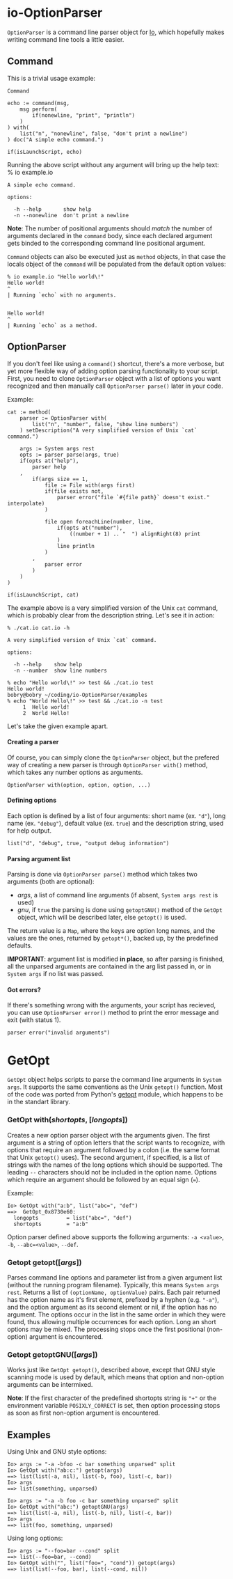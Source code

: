 io-OptionParser
===============

`OptionParser` is a command line parser object for [Io](http://iolanguage.com), which 
hopefully makes writing command line tools a little easier.

Command
-------------
This is a trivial usage example:

    Command

    echo := command(msg,
        msg perform(
            if(nonewline, "print", "println")
        )
    ) with(
        list("n", "nonewline", false, "don't print a newline")
    ) doc("A simple echo command.")

    if(isLaunchScript, echo)

Running the above script without any argument will bring up the help text:
    % io example.io

    A simple echo command.

    options:

      -h --help       show help
      -n --nonewline  don't print a newline

__Note__: The number of positional arguments should *match* the number of arguments 
declared in the `command` body, since each declared argument gets binded to the corresponding 
command line positional argument.

`Command` objects can also be executed just as `method` objects, in that case the locals object 
of the `command` will be populated from the default option values:

    % io example.io "Hello world\!"
    Hello world!
    ^
    | Running `echo` with no arguments.


    Hello world!
    ^
    | Running `echo` as a method.


OptionParser
------------

If you don't feel like using a `command()` shortcut, there's a more verbose, but yet more flexible
way of adding option parsing functionality to your script. First, you need to clone `OptionParser` 
object with a list of options you want recognized and then manually call `OptionParser parse()` 
later in your code.

Example:

    cat := method(
        parser := OptionParser with(
            list("n", "number", false, "show line numbers")
        ) setDescription("A very simplified version of Unix `cat` command.")

        args := System args rest
        opts := parser parse(args, true)
        if(opts at("help"),
            parser help
        ,
            if(args size == 1,
                file := File with(args first)
                if(file exists not,
                    parser error("file `#{file path}` doesn't exist." interpolate)
                )

                file open foreachLine(number, line,
                    if(opts at("number"),
                        ((number + 1) .. "  ") alignRight(8) print
                    )
                    line println
                )
            ,
                parser error
            )
        )
    )

    if(isLaunchScript, cat)

The example above is a very simplified version of the Unix `cat` command, which is probably clear from the description string. Let's see it in action:

    % ./cat.io cat.io -h

    A very simplified version of Unix `cat` command.

    options:

      -h --help    show help
      -n --number  show line numbers
      
    % echo "Hello world\!" >> test && ./cat.io test 
    Hello world!
    bobry@bobry ~/coding/io-OptionParser/examples
    % echo "World Hello\!" >> test && ./cat.io -n test        
         1  Hello world!
         2  World Hello!

Let's take the given example apart.

#### Creating a parser ####
Of course, you can simply clone the `OptionParser` object, but the prefered way of creating
a new parser is through `OptionParser with()` method, which takes any number options as
arguments.
   
    OptionParser with(option, option, option, ...)

#### Defining options ####
Each option is defined by a list of four arguments: short name (ex. `"d"`), long name
(ex. `"debug"`), default value (ex. `true`) and the description string, used for help output.

    list("d", "debug", true, "output debug information")

#### Parsing argument list ####
Parsing is done via `OptionParser parse()` method which takes two arguments (both are optional):

  * *args*, a list of command line arguments (if absent, `System args rest` is used)
  * *gnu*,  if `true` the parsing is done using `getoptGNU()` method of the `GetOpt` object, which will be described later, else `getopt()` is used. 

The return value is a `Map`, where the keys are option long names, and the values are the ones, 
returned by `getopt*()`, backed up, by the predefined defaults.

__IMPORTANT__: argument list is modified __in place__, so after parsing is finished, all the unparsed 
arguments are contained in the arg list passed in, or in `System args` if no list was passed.

#### Got errors? ####
If there's something wrong with the arguments, your script has recieved, you can use `OptionParser error()`
method to print the error message and exit (with status 1).

    parser error("invalid arguments")



GetOpt
======

`GetOpt` object helps scripts to parse the command line arguments in `System args`. It supports 
the same conventions as the Unix `getopt()` function. Most of the code was ported from Python's 
[getopt](http://docs.python.org/library/getopt.html) module, which happens to be in the standart
library. 

### GetOpt with(*shortopts*, [*longopts*]) ###

Creates a new option parser object with the arguments given. The first argument is a string of 
option letters that the script wants to recognize, with options that require an argument followed 
by a colon (i.e. the same format that Unix `getopt()` uses). The second argument, if specified, 
is a list of strings with the names of the long options which should be supported. The leading 
`--` characters should not be included in the option name. Options which require an argument 
should be followed by an equal sign (`=`).

Example:

    Io> GetOpt with("a:b", list("abc=", "def")
    ==>  GetOpt_0x8730e60:
      longopts         = list("abc=", "def")
      shortopts        = "a:b"

Option parser defined above supports the following arguments:
`-a <value>`, `-b`, `--abc=<value>`, `--def`.

### Getopt getopt([*args*]) ###

Parses command line options and parameter list from a given argument list (without the running 
program filename). Typically, this means `System args rest`. Returns a list of `(optionName, optionValue)` 
pairs. Each pair returned has the option name as it's first element, prefixed by a hyphen 
(e.g. `"-a"`), and the option argument as its second element or nil, if the option has no argument. 
The options occur in the list in the same order in which they were found, thus allowing multiple 
occurrences for each option. Long an short options may be mixed. The processing stops once the 
first positional (non-option) argument is encountered.

### Getopt getoptGNU([*args*]) ###

Works just like `GetOpt getopt()`, described above,  except that GNU style scanning mode is used 
by default, which means that option and non-option arguments can be intermixed.

__Note__: If the first character of the predefined shortopts string is `"+"` or the environment 
variable `POSIXLY_CORRECT` is set, then option processing stops as soon as first non-option 
argument is encountered.

Examples
--------

Using Unix and GNU style options:

    Io> args := "-a -bfoo -c bar something unparsed" split
    Io> GetOpt with("ab:c:") getopt(args)
    ==> list(list(-a, nil), list(-b, foo), list(-c, bar))
    Io> args
    ==> list(something, unparsed)

    Io> args := "-a -b foo -c bar something unparsed" split
    Io> GetOpt with("abc:") getoptGNU(args)
    ==> list(list(-a, nil), list(-b, nil), list(-c, bar))
    Io> args
    ==> list(foo, something, unparsed)
    
Using long options:

    Io> args := "--foo=bar --cond" split
    ==> list(--foo=bar, --cond)
    Io> GetOpt with("", list("foo=", "cond")) getopt(args)
    ==> list(list(--foo, bar), list(--cond, nil))
